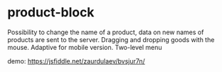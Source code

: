# product-block

Possibility to change the name of a product, data on new names of products are sent to the server.
Dragging and dropping goods with the mouse.
Adaptive for mobile version.
Two-level menu

demo: https://jsfiddle.net/zaurdulaev/bvsjur7n/
